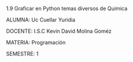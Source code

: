 1.9 Graficar en Python temas diversos de Quimica

ALUMNA: Uc Cuellar Yuridia

DOCENTE: I.S.C Kevin David Molina Goméz

MATERIA: Programación

SEMESTRE: 1
